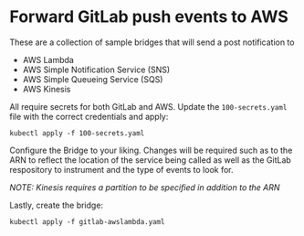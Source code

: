 # Forward GitLab push events to AWS

These are a collection of sample bridges that will send a post notification to
  * AWS Lambda
  * AWS Simple Notification Service (SNS)
  * AWS Simple Queueing Service (SQS)
  * AWS Kinesis

All require secrets for both GitLab and AWS. Update the `100-secrets.yaml` file
with the correct credentials and apply:

    kubectl apply -f 100-secrets.yaml


Configure the Bridge to your liking.  Changes will be required such as to the ARN
to reflect the location of the service being called as well as the GitLab
respository to instrument and the type of events to look for.

_NOTE: Kinesis requires a partition to be specified in addition to the ARN_

Lastly, create the bridge:

    kubectl apply -f gitlab-awslambda.yaml
